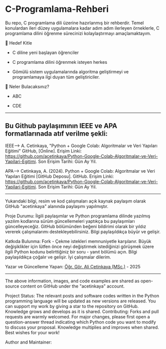 # C-Programlama-Rehberi

Bu repo, C programlama dili üzerine hazırlanmış bir rehberdir. Temel konulardan ileri düzey uygulamalara kadar adım adım ilerleyen örneklerle, C programlama dilini öğrenme sürecinizi kolaylaştırmayı amaçlamaktayım.

🎯 Hedef Kitle

* C diline yeni başlayan öğrenciler

* C programlama dilini öğrenmek isteyen herkes

* Gömülü sistem uygulamalarında algoritma geliştirmeyi ve programlamaya ilgi duyan tüm geliştiriciler. 

📘  Neler Bulacaksınız?

* ABC

* CDE

---------------------------------------------------------------------------------------------------------------------------------------------------------------------------------------------------------------------------------------------

## Bu Github paylaşımının IEEE ve APA formatlarınada atıf verilme şekli:

IEEE--> A. Cetinkaya, "Python + Google Colab: Algoritmalar ve Veri Yapıları Eğitimi" GitHub, [Online]. Erişim Linki: https://github.com/acetinkaya/Python-Google-Colab-Algoritmalar-ve-Veri-Yapilari-Egitimi. Son Erişim Tarihi: Gün Ay Yıl.

APA--> Cetinkaya, A. (2024). Python + Google Colab: Algoritmalar ve Veri Yapıları Eğitimi [GitHub Deposu]. GitHub. Erişim Linki: https://github.com/acetinkaya/Python-Google-Colab-Algoritmalar-ve-Veri-Yapilari-Egitimi. Son Erişim Tarihi: Gün Ay Yıl.

---

Yukarıdaki bilgi, resim ve kod çalışmaları açık kaynak paylaşım olarak GitHub "acetinkaya" alanında paylaşımı yapılmıştır.

Proje Durumu: İlgili paylaşımlar ve Python programlama dilinde yazılmış yazılım kodlarına sürüm güncellemeleri yaptıkça bu paylaşımları güncelleyeceğiz. GitHub bölümünden beğeni bildirimi olarak bir yıldız vererek çalışmalarımı destekleyebilirsiniz. Bilgi paylaşıldıkça büyür ve gelişir.

Katkıda Bulunma: Fork - Çekme istekleri memnuniyetle karşılanır. Büyük değişiklikler için lütfen önce neyi değiştirmek istediğinizi görüşmek üzere ilgili Python kodunu belirttiğiniz bir soru - yanıt bölümü açın. 
Bilgi paylaşıldıkça çoğalır ve gelişir. İyi çalışmalar dilerim.

Yazar ve Güncelleme Yapan: [Öğr. Gör. Ali Çetinkaya (MSc.)](https://github.com/acetinkaya) - 2025

---

The above information, images, and code examples are shared as open-source content on GitHub under the "acetinkaya" account.

Project Status: The relevant posts and software codes written in the Python programming language will be updated as new versions are released. You can support my work by giving a star to the repository on GitHub. Knowledge grows and develops as it is shared.
Contributing: Forks and pull requests are warmly welcomed. For major changes, please first open a question-answer thread indicating which Python code you want to modify to discuss your proposal. Knowledge multiplies and improves when shared. Best wishes for your work!

Author and Maintainer: 


